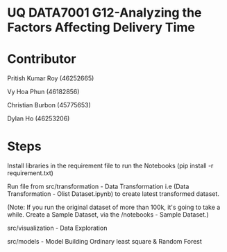 # UQ DATA7001 G12-Analyzing the Factors Affecting Delivery Time

# Contributor

Pritish Kumar Roy (46252665) 

Vy Hoa Phun (46182856) 

Christian Burbon (45775653) 

Dylan Ho (46253206) 


# Steps

Install libraries in the requirement file to run the Notebooks (pip install -r requirement.txt) 

Run file from src/transformation - Data Transformation i.e (Data Transformation - Olist Dataset.ipynb) to create latest transformed dataset.

(Note: If you run the original dataset of more than 100k, it's going to take a while. Create a Sample Dataset, via the /notebooks - Sample Dataset.)

src/visualization - Data Exploration 

src/models - Model Building Ordinary least square & Random Forest
